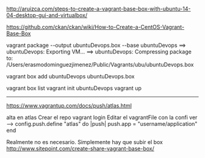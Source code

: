 http://aruizca.com/steps-to-create-a-vagrant-base-box-with-ubuntu-14-04-desktop-gui-and-virtualbox/

https://github.com/ckan/ckan/wiki/How-to-Create-a-CentOS-Vagrant-Base-Box


vagrant package --output ubuntuDevops.box --base ubuntuDevops
==> ubuntuDevops: Exporting VM...
==> ubuntuDevops: Compressing package to: /Users/erasmodominguezjimenez/Public/Vagrants/ubu/ubuntuDevops.box

vagrant box add ubuntuDevops ubuntuDevops.box 

vagrant box list 
vagrant init ubuntuDevops
vagrant up

******************************

https://www.vagrantup.com/docs/push/atlas.html

alta en atlas
Crear el repo 
vagrant login
Editar el vagrantFile con la confi ver --> 
config.push.define "atlas" do |push|
  push.app = "username/application"
end


Realmente no es necesario. Simplemente hay que subir el box http://www.sitepoint.com/create-share-vagrant-base-box/
